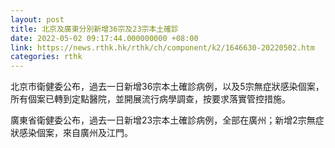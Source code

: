 ```yaml
---
layout: post
title: 北京及廣東分別新增36宗及23宗本土確診
date: 2022-05-02 09:17:44.000000000 +08:00
link: https://news.rthk.hk/rthk/ch/component/k2/1646630-20220502.htm
categories: rthk
---
```


北京市衛健委公布，過去一日新增36宗本土確診病例，以及5宗無症狀感染個案，所有個案已轉到定點醫院，並開展流行病學調查，按要求落實管控措施。

廣東省衛健委公布，過去一日新增23宗本土確診病例，全部在廣州；新增2宗無症狀感染個案，來自廣州及江門。
